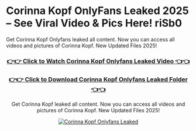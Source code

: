 # Corinna Kopf OnlyFans Leaked 2025 – See Viral Video & Pics Here! riSb0

Get Corinna Kopf Onlyfans leaked all content. Now you can access all videos and pictures of Corinna Kopf. New Updated Files 2025!  
<div align="center">
  
### [👉👉 Click to Watch Corinna Kopf Onlyfans Leaked Video 👈👈](https://links2leaks.com/corinnakopf)  
### [👉👉 Click to Download Corinna Kopf Onlyfans Leaked Folder 👈👈](https://links2leaks.com/corinnakopf)  

Get Corinna Kopf leaked all content. Now you can access all videos and pictures of Corinna Kopf. New Updated Files 2025!  

[![Corinna Kopf Onlyfans Leaked](https://i.ibb.co/93hzkbrt/l2l.gif)](https://links2leaks.com/corinnakopf)  

</div>
